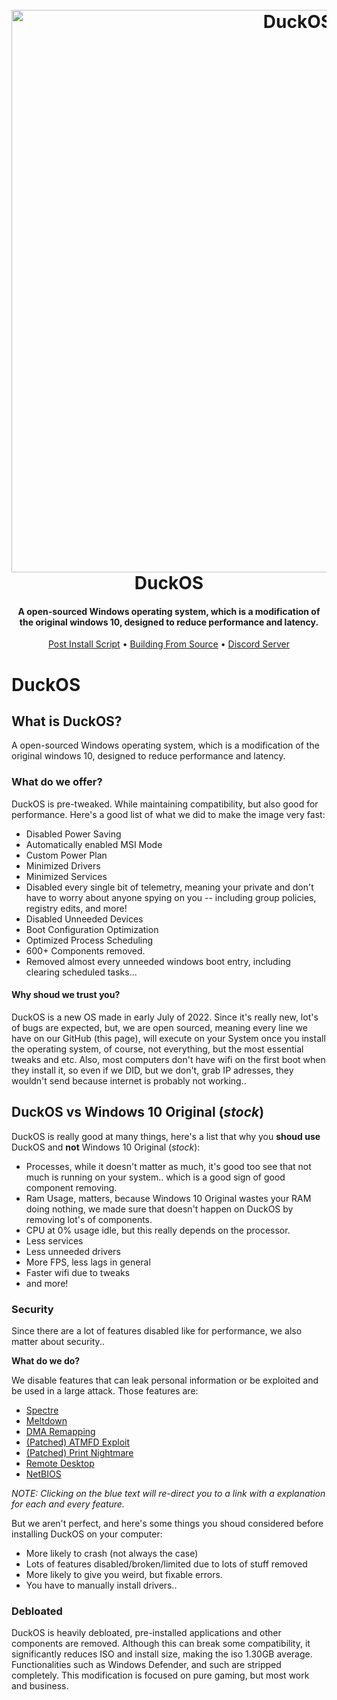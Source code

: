 <h1 align="center">
  <br>
  <a href="https://discord.gg/8pDMf44t6R/"><img src="https://github.com/DuckOS-GitHub/DuckOS/raw/main/branding/banner.jpg" alt="DuckOS" width="900"></a>
  <br>
  DuckOS
  <br>
</h1>
<h4 align="center">A open-sourced Windows operating system, which is a modification of the original windows 10, designed to reduce performance and latency.</h4>

<p align="center">
  <a href="https://github.com/DuckOS-GitHub/DuckOS/blob/main/src/DuckOS_Modules/DuckOS-post_script.bat">Post Install Script</a>
  •
  <a href="place link here">Building From Source</a>
  •
  <a href="https://discord.gg/8pDMf44t6R">Discord Server</a>
</p>

# DuckOS

## What is DuckOS?

A open-sourced Windows operating system, which is a modification of the original windows 10, designed to reduce performance and latency.

### **What do we offer?**

DuckOS is pre-tweaked. While maintaining compatibility, but also good for performance. Here's a good list of what we did to make the image very fast:

- Disabled Power Saving
- Automatically enabled MSI Mode
- Custom Power Plan
- Minimized Drivers
- Minimized Services
- Disabled every single bit of telemetry, meaning your private and don't have to worry about anyone spying on you -- including group policies, registry edits, and more!
- Disabled Unneeded Devices
- Boot Configuration Optimization
- Optimized Process Scheduling
- 600+ Components removed.
- Removed almost every unneeded windows boot entry, including clearing scheduled tasks...

#### Why shoud we trust you?

DuckOS is a new OS made in early July of 2022. Since it's really new, lot's of bugs are expected, but, we are open sourced, meaning every line we have on our GitHub (this page), will execute on your System once you install the operating system, of course, not everything, but the most essential tweaks and etc.
Also, most computers don't have wifi on the first boot when they install it, so even if we DID, but we don't, grab IP adresses, they wouldn't send because internet is probably not working..

## DuckOS vs Windows 10 Original (*stock*)

DuckOS is really good at many things, here's a list that why you **shoud use** DuckOS and **not** Windows 10 Original (*stock*):
- Processes, while it doesn't matter as much, it's good too see that not much is running on your system.. which is a good sign of good component removing.
- Ram Usage, matters, because Windows 10 Original wastes your RAM doing nothing, we made sure that doesn't happen on DuckOS by removing lot's of components.
- CPU at 0% usage idle, but this really depends on the processor.
- Less services
- Less unneeded drivers
- More FPS, less lags in general
- Faster wifi due to tweaks
- and more!

### Security

Since there are a lot of features disabled like for performance, we also matter about security..

**What do we do?**

We disable features that can leak personal information or be exploited and be used in a large attack.
Those features are: 

- [Spectre](https://spectreattack.com/spectre.pdf)
- [Meltdown](https://meltdownattack.com/meltdown.pdf)
- [DMA Remapping](https://docs.microsoft.com/en-us/windows/security/information-protection/kernel-dma-protection-for-thunderbolt)
- [(Patched) ATMFD Exploit](https://msrc.microsoft.com/update-guide/en-US/vulnerability/CVE-2020-1020)
- [(Patched) Print Nightmare](https://us-cert.cisa.gov/ncas/current-activity/2021/06/30/printnightmare-critical-windows-print-spooler-vulnerability)
- [Remote Desktop](https://cve.mitre.org/cgi-bin/cvekey.cgi?keyword=Windows+Remote+Desktop)
- [NetBIOS](https://en.wikipedia.org/wiki/NetBIOS)

*NOTE: Clicking on the blue text will re-direct you to a link with a explanation for each and every feature.*

But we aren't perfect, and here's some things you shoud considered before installing DuckOS on your computer:
- More likely to crash (not always the case)
- Lots of features disabled/broken/limited due to lots of stuff removed
- More likely to give you weird, but fixable errors.
- You have to manually install drivers.. 

### **Debloated**

DuckOS is heavily debloated, pre-installed applications and other components are removed. Although this can break some compatibility, it significantly reduces ISO and install size, making the iso 1.30GB average. Functionalities such as Windows Defender, and such are stripped completely. This modification is focused on pure gaming, but most work and business.
